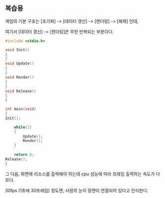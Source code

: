 ## 복습용

게임의 기본 구조는 \[초기화\] -&gt; \[데이터 갱신\] -&gt; \[렌더링\] -&gt; \[해제\] 인데,

여기서 \[데이터 갱신\] -&gt; \[렌더링\]은 무한 반복되는 부분이다.

```c
#include <stdio.h>

void Init()
{
}
void Update()
{
}
void Render()
{
}
void Release()
{
}

int main(void)
{
Init();

    while(1)
    {
        Update();
        Render();
    }
    
    return 0;
Release();
}

```

그 다음, 화면에 리소스를 출력해야 하는데 cpu 성능에 따라 프레임 출력하는 속도가 다르다.

30fps \(1초에 30프레임\) 정도면, 사람의 눈이 장면이 연결되어 있다고 인식한다. 



